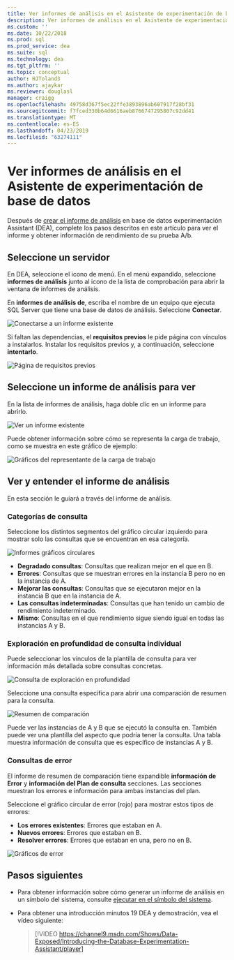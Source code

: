 ```yaml
---
title: Ver informes de análisis en el Asistente de experimentación de base de datos para las actualizaciones de SQL Server
description: Ver informes de análisis en el Asistente de experimentación de base de datos
ms.custom: ''
ms.date: 10/22/2018
ms.prod: sql
ms.prod_service: dea
ms.suite: sql
ms.technology: dea
ms.tgt_pltfrm: ''
ms.topic: conceptual
author: HJToland3
ms.author: ajaykar
ms.reviewer: douglasl
manager: craigg
ms.openlocfilehash: 49758d367f5ec22ffe3893896ab607917f28bf31
ms.sourcegitcommit: f7fced330b64d6616aeb8766747295807c92dd41
ms.translationtype: MT
ms.contentlocale: es-ES
ms.lasthandoff: 04/23/2019
ms.locfileid: "63274111"
---
```

# <a name="view-analysis-reports-in-database-experimentation-assistant"></a>Ver informes de análisis en el Asistente de experimentación de base de datos

Después de [crear el informe de análisis](database-experimentation-assistant-create-report.md) en base de datos experimentación Assistant (DEA), complete los pasos descritos en este artículo para ver el informe y obtener información de rendimiento de su prueba A/b.

## <a name="select-a-server"></a>Seleccione un servidor

En DEA, seleccione el icono de menú. En el menú expandido, seleccione **informes de análisis** junto al icono de la lista de comprobación para abrir la ventana de informes de análisis.

En **informes de análisis de**, escriba el nombre de un equipo que ejecuta SQL Server que tiene una base de datos de análisis. Seleccione **Conectar**. 

![Conectarse a un informe existente](./media/database-experimentation-assistant-view-report/dea-view-report-connect.png)

Si faltan las dependencias, el **requisitos previos** le pide página con vínculos a instalarlos. Instalar los requisitos previos y, a continuación, seleccione **intentarlo**.

![Página de requisitos previos](./media/database-experimentation-assistant-view-report/dea-view-report-prereq.png)

## <a name="select-an-analysis-report-to-view"></a>Seleccione un informe de análisis para ver

En la lista de informes de análisis, haga doble clic en un informe para abrirlo.

![Ver un informe existente](./media/database-experimentation-assistant-view-report/dea-view-report-view-existing.png)

Puede obtener información sobre cómo se representa la carga de trabajo, como se muestra en este gráfico de ejemplo:

![Gráficos del representante de la carga de trabajo](./media/database-experimentation-assistant-view-report/dea-view-report-workload-compare.png)

## <a name="view-and-understand-the-analysis-report"></a>Ver y entender el informe de análisis

En esta sección le guiará a través del informe de análisis.

### <a name="query-categories"></a>Categorías de consulta

Seleccione los distintos segmentos del gráfico circular izquierdo para mostrar solo las consultas que se encuentran en esa categoría.

![Informes gráficos circulares](./media/database-experimentation-assistant-view-report/dea-view-report-pie-slices.png)

- **Degradado consultas**: Consultas que realizan mejor en el que en B.  
- **Errores**: Consultas que se muestran errores en la instancia B pero no en la instancia de A.  
- **Mejorar las consultas**: Consultas que se ejecutaron mejor en la instancia B que en la instancia de A.  
- **Las consultas indeterminadas**: Consultas que han tenido un cambio de rendimiento indeterminado.  
- **Mismo**: Consultas en el que rendimiento sigue siendo igual en todas las instancias A y B.

### <a name="individual-query-drill-down"></a>Exploración en profundidad de consulta individual

Puede seleccionar los vínculos de la plantilla de consulta para ver información más detallada sobre consultas concretas.

![Consulta de exploración en profundidad](./media/database-experimentation-assistant-view-report/dea-view-report-drilldown.png)

Seleccione una consulta específica para abrir una comparación de resumen para la consulta.

![Resumen de comparación](./media/database-experimentation-assistant-view-report/dea-view-report-comparison-summary.png)

Puede ver las instancias de A y B que se ejecutó la consulta en. También puede ver una plantilla del aspecto que podría tener la consulta. Una tabla muestra información de consulta que es específico de instancias A y B.

### <a name="error-queries"></a>Consultas de error

El informe de resumen de comparación tiene expandible **información de Error** y **información del Plan de consulta** secciones. Las secciones muestran los errores e información para ambas instancias del plan.

Seleccione el gráfico circular de error (rojo) para mostrar estos tipos de errores:
- **Los errores existentes**: Errores que estaban en A.
- **Nuevos errores**: Errores que estaban en B.
- **Resolver errores**: Errores que estaban en una, pero no en B.

![Gráficos de error](./media/database-experimentation-assistant-view-report/dea-view-report-error-charts.png)

## <a name="next-steps"></a>Pasos siguientes

- Para obtener información sobre cómo generar un informe de análisis en un símbolo del sistema, consulte [ejecutar en el símbolo del sistema](database-experimentation-assistant-run-command-prompt.md).

- Para obtener una introducción minutos 19 DEA y demostración, vea el vídeo siguiente:

  > [!VIDEO https://channel9.msdn.com/Shows/Data-Exposed/Introducing-the-Database-Experimentation-Assistant/player]
